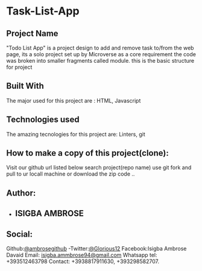 # Task-List-App
## Project Name
"Todo List App"  is a project design to add and remove task to/from the web page, its a solo project set up by Microverse as a core requirement the code was broken into smaller fragments called module. 
this is the basic structure for project

## Built With
The major used for this project are : 
HTML,
Javascript 

## Technologies used
The amazing tecnologies for this project are:
Linters,
git
 ## How to  make a copy of this project(clone):
 Visit our github url listed below
 search project(repo name)
 use git fork and pull to ur locall machine or download the zip code .. 

## Author:

- ## ISIGBA AMBROSE
 ## Social:
 Github:[@ambrosegithub](https://github.com/Ambrosegithub)
-Twitter:[@Glorious12](https:mobile.twitter.com/Glorious851)
 Facebook:Isigba Ambrose Davaid
 Email: isigba.ammbrose94@gmail.com
 Whatsapp tel: +393512463798
 Contact: +3938817911630, +393298582707.
